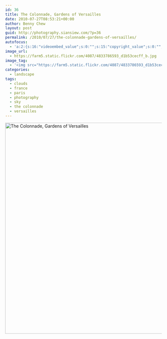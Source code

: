 ```yaml
---
id: 36
title: The Colonnade, Gardens of Versailles
date: 2010-07-27T08:53:21+00:00
author: Benny Chew
layout: post
guid: http://photography.siansiew.com/?p=36
permalink: /2010/07/27/the-colonnade-gardens-of-versailles/
autofocus:
  - 'a:2:{s:16:"videoembed_value";s:0:"";s:15:"copyright_value";s:0:"";}'
image_url:
  - https://farm5.static.flickr.com/4087/4833786593_d1b53cecff_b.jpg
image_tag:
  - '<img src="https://farm5.static.flickr.com/4087/4833786593_d1b53cecff_b.jpg" />'
categories:
  - landscape
tags:
  - clouds
  - france
  - paris
  - photography
  - sky
  - the colonnade
  - versailles
---
```

<a href="https://farm5.static.flickr.com/4087/4833786593_d1b53cecff_b.jpg" title="The Colonnade, Gardens of Versailles by siansiew, on Flickr" rel="lightbox"><img src="https://farm5.static.flickr.com/4087/4833786593_d1b53cecff_b.jpg" width="1024" height="680" alt="The Colonnade, Gardens of Versailles" /></a>
